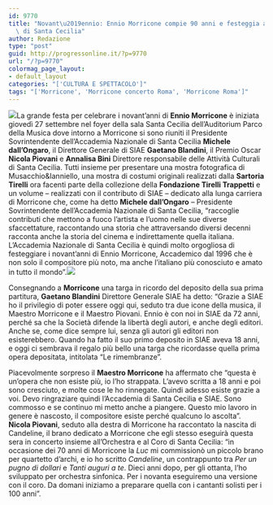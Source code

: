 ```yaml
---
id: 9770
title: "Novant\u2019ennio: Ennio Morricone compie 90 anni e festeggia all\u2019Accademia\
  \ di Santa Cecilia"
author: Redazione
type: "post"
guid: http://progressonline.it/?p=9770
url: "/?p=9770"
colormag_page_layout:
- default_layout
categories: "['CULTURA E SPETTACOLO']"
tags: "['Morricone', 'Morricone concerto Roma', 'Morricone Roma']"
---
```


![](https://progressonline.it/wp-content/uploads/2018/09/ennio-morricone-300x200.jpeg)La grande festa per celebrare i novant’anni di **Ennio Morricone** è iniziata giovedì 27 settembre nel foyer della sala Santa Cecilia dell’Auditorium Parco della Musica dove intorno a Morricone si sono riuniti il Presidente Sovrintendente dell’Accademia Nazionale di Santa Cecilia **Michele dall’Ongaro**, il Direttore Generale di SIAE **Gaetano Blandini**, il Premio Oscar **Nicola Piovani** e **Annalisa Bini** Direttore responsabile delle Attività Culturali di Santa Cecilia. Tutti insieme per presentare una mostra fotografica di Musacchio&amp;Ianniello, una mostra di costumi originali realizzati dalla **Sartoria Tirelli** ora facenti parte della collezione della **Fondazione Tirelli Trappetti** e un volume – realizzati con il contributo di SIAE – dedicato alla lunga carriera di Morricone che, come ha detto **Michele dall’Ongaro** – Presidente Sovrintendente dell’Accademia Nazionale di Santa Cecilia, “raccoglie contributi che mettono a fuoco l’artista e l’uomo nelle sue diverse sfaccettature, raccontando una storia che attraversando diversi decenni racconta anche la storia del cinema e indirettamente quella italiana. L’Accademia Nazionale di Santa Cecilia è quindi molto orgogliosa di festeggiare i novant’anni di Ennio Morricone, Accademico dal 1996 che è non solo il compositore più noto, ma anche l’italiano più conosciuto e amato in tutto il mondo”.![](https://progressonline.it/wp-content/uploads/2018/09/vQqAwszw-300x200.jpeg)

Consegnando a **Morricone** una targa in ricordo del deposito della sua prima partitura, **Gaetano Blandini** Direttore Generale SIAE ha detto: “Grazie a SIAE ho il privilegio di poter essere oggi qui, seduto tra due icone della musica, il Maestro Morricone e il Maestro Piovani. Ennio è con noi in SIAE da 72 anni, perché sa che la Società difende la libertà degli autori, e anche degli editori. Anche se, come dice sempre lui, senza gli autori gli editori non esisterebbero. Quando ha fatto il suo primo deposito in SIAE aveva 18 anni, e oggi ci sembrava il regalo più bello una targa che ricordasse quella prima opera depositata, intitolata “Le rimembranze”.

Piacevolmente sorpreso il **Maestro Morricone** ha affermato che “questa è un’opera che non esiste più, io l’ho strappata. L’avevo scritta a 18 anni e poi sono cresciuto, e molte cose le ho rinnegate. Quindi adesso esiste grazie a voi. Devo ringraziare quindi l’Accademia di Santa Cecilia e SIAE. Sono commosso e se continuo mi metto anche a piangere. Questo mio lavoro in genere è nascosto, il compositore esiste perché qualcuno lo ascolta”. **Nicola Piovani**, seduto alla destra di Morricone ha raccontato la nascita di Candeline, il brano dedicato a Morricone che egli stesso eseguirà questa sera in concerto insieme all’Orchestra e al Coro di Santa Cecilia: “in occasione dei 70 anni di Morricone la *Luc* mi commissionò un piccolo brano per quartetto d’archi, e io ho scritto *Candeline*, un contrappunto tra *Per un pugno di dollari* e *Tanti auguri a te*. Dieci anni dopo, per gli ottanta, l’ho sviluppato per orchestra sinfonica. Per i novanta eseguiremo una versione con il coro. Da domani iniziamo a preparare quella con i cantanti solisti per i 100 anni”.